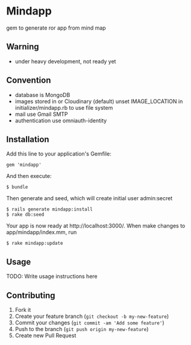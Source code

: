 # Mindapp

gem to generate ror app from mind map

## Warning

* under heavy development, not ready yet

## Convention

* database is MongoDB
* images stored in or Cloudinary (default) unset IMAGE_LOCATION in initializer/mindapp.rb to use file system
* mail use Gmail SMTP
* authentication use omniauth-identity

## Installation

Add this line to your application's Gemfile:

    gem 'mindapp'

And then execute:

    $ bundle

Then generate and seed, which will create initial user admin:secret

    $ rails generate mindapp:install
    $ rake db:seed

Your app is now ready at http://localhost:3000/. When make changes to app/mindapp/index.mm, run

    $ rake mindapp:update

## Usage

TODO: Write usage instructions here

## Contributing

1. Fork it
2. Create your feature branch (`git checkout -b my-new-feature`)
3. Commit your changes (`git commit -am 'Add some feature'`)
4. Push to the branch (`git push origin my-new-feature`)
5. Create new Pull Request
